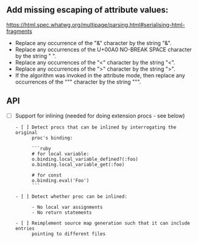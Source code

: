 ## Add missing escaping of attribute values:

https://html.spec.whatwg.org/multipage/parsing.html#serialising-html-fragments

- Replace any occurrence of the "&" character by the string "&amp;".
- Replace any occurrences of the U+00A0 NO-BREAK SPACE character by the string "&nbsp;".
- Replace any occurrences of the "<" character by the string "&lt;".
- Replace any occurrences of the ">" character by the string "&gt;".
- If the algorithm was invoked in the attribute mode, then replace any occurrences of the """ character by the string "&quot;".

## API

- [ ] Support for inlining (needed for doing extension procs - see below)

      - [ ] Detect procs that can be inlined by interrogating the original
            proc's binding:

            ```ruby
            # for local variable:
            o.binding.local_variable_defined?(:foo)
            o.binding.local_variable_get(:foo)

            # for const
            o.binding.eval('Foo')
            ```

      - [ ] Detect whether proc can be inlined:

            - No local var assignments
            - No return statements

      - [ ] Reimplement source map generation such that it can include entries
            pointing to different files
